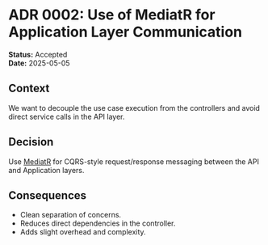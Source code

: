 # ADR 0002: Use of MediatR for Application Layer Communication

**Status:** Accepted  
**Date:** 2025-05-05  

## Context  
We want to decouple the use case execution from the controllers and avoid direct service calls in the API layer.

## Decision  
Use [MediatR](https://github.com/jbogard/MediatR) for CQRS-style request/response messaging between the API and Application layers.

## Consequences  
- Clean separation of concerns.
- Reduces direct dependencies in the controller.
- Adds slight overhead and complexity.
